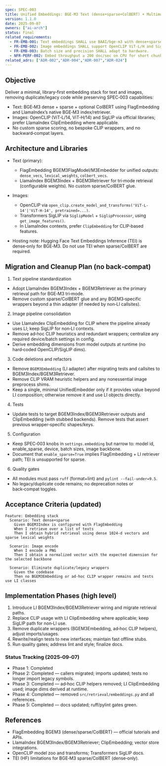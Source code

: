 ```yaml
---
spec: SPEC-003
title: Unified Embeddings: BGE‑M3 Text (dense+sparse+ColBERT) + Multimodal Images (OpenCLIP/SigLIP)
version: 1.1.0
date: 2025-09-07
owners: ["ai-arch"]
status: Final
related_requirements:
  - FR-EMB-001: Text embeddings SHALL use BAAI/bge-m3 with dense+sparse (and optional ColBERT).
  - FR-EMB-002: Image embeddings SHALL support OpenCLIP ViT‑L/H and SigLIP base.
  - FR-EMB-003: Batch size and precision SHALL adapt to hardware.
  - NFR-PERF-002: Embed throughput ≥ 200 doc/sec on CPU for short chunks (64 tokens).
related_adrs: ["ADR-002","ADR-004","ADR-007","ADR-024"]
---
```



## Objective

Deliver a minimal, library‑first embedding stack for text and images, removing duplicate/legacy code while preserving SPEC‑003 capabilities:

- Text: BGE‑M3 dense + sparse + optional ColBERT using FlagEmbedding and LlamaIndex’s native BGE‑M3 index/retriever.
- Images: OpenCLIP (ViT‑L/14, ViT‑H/14) and SigLIP via official libraries; prefer LlamaIndex ClipEmbedding where applicable.
- No custom sparse scoring, no bespoke CLIP wrappers, and no backward‑compat layers.

## Architecture and Libraries

- Text (primary):
  - FlagEmbedding BGEM3FlagModel/M3Embedder for unified outputs: `dense_vecs`, `lexical_weights`, `colbert_vecs`.
  - LlamaIndex BGEM3Index + BGEM3Retriever for tri‑mode retrieval (configurable weights). No custom sparse/ColBERT glue.

- Images:
  - OpenCLIP via `open_clip.create_model_and_transforms('ViT-L-14'|'ViT-H-14', pretrained=...)`.
  - Transformers SigLIP via `SiglipModel` + `SiglipProcessor`, using `get_image_features()`.
  - In LlamaIndex contexts, prefer `ClipEmbedding` for CLIP‑based features.

- Hosting note: Hugging Face Text Embeddings Inference (TEI) is dense‑only for BGE‑M3. Do not use TEI when sparse/ColBERT are required.

## Migration and Cleanup Plan (no back‑compat)

1) Text pipeline standardization

- Adopt LlamaIndex BGEM3Index + BGEM3Retriever as the primary retrieval path for BGE‑M3 tri‑mode.
- Remove custom sparse/ColBERT glue and any BGEM3‑specific wrappers beyond a thin adapter (if needed by non‑LI callsites).

2) Image pipeline consolidation

- Use LlamaIndex ClipEmbedding for CLIP where the pipeline already uses LI; keep SigLIP for non‑LI contexts.
- Remove ad‑hoc CLIP heuristics and redundant wrappers; centralize any required device/batch settings in config.
- Derive embedding dimensions from model outputs at runtime (no hard‑coded OpenCLIP/SigLIP dims).

3) Code deletions and refactors

- Remove `BGEM3Embedding` (LI adapter) after migrating tests and callsites to BGEM3Index/BGEM3Retriever.
- Remove CLIP VRAM heuristic helpers and any nonessential image preprocess shims.
- Keep a single, minimal UnifiedEmbedder only if it provides value beyond LI composition; otherwise remove it and use LI objects directly.

4) Tests

- Update tests to target BGEM3Index/BGEM3Retriever outputs and ClipEmbedding (with stubbed backends). Remove tests that assert previous wrapper‑specific shapes/keys.

5) Configuration

- Keep SPEC‑003 knobs in `settings.embedding` but narrow to: model id, enable_sparse, device, batch sizes, image backbone.
- Document that `enable_sparse=True` implies FlagEmbedding + LI retriever path; TEI is unsupported for sparse.

6) Quality gates

- All modules must pass `ruff` (format+lint) and `pylint --fail-under=9.5`.
- No legacy/duplicate code remains; no deprecation notes or back‑compat toggles.

## Acceptance Criteria (updated)

```gherkin
Feature: Embedding stack
  Scenario: Text dense+sparse
    Given BGEM3Index is configured with FlagEmbedding
    When I retrieve over a list of texts
    Then I obtain hybrid retrieval using dense 1024‑d vectors and sparse lexical weights

  Scenario: Image encode
    When I encode a PNG
    Then I obtain a normalized vector with the expected dimension for the selected backbone

  Scenario: Eliminate duplicate/legacy wrappers
    Given the codebase
    Then no BGEM3Embedding or ad‑hoc CLIP wrapper remains and tests use LI classes
```

## Implementation Phases (high level)

1. Introduce LI BGEM3Index/BGEM3Retriever wiring and migrate retrieval paths.
2. Replace CLIP usage with LI ClipEmbedding where applicable; keep SigLIP path for non‑LI use.
3. Remove duplicate wrappers (BGEM3Embedding, ad‑hoc CLIP helpers), adjust imports/usages.
4. Rewrite/realign tests to new interfaces; maintain fast offline stubs.
5. Run quality gates; address lint and style; finalize docs.

### Status Tracking (2025‑09‑07)

- Phase 1: Completed
- Phase 2: Completed — callers migrated; imports updated; tests no longer import legacy symbols.
- Phase 3: Completed — ad‑hoc CLIP helpers removed; LI ClipEmbedding used; image dims derived at runtime.
- Phase 4: Completed — removed `src/retrieval/embeddings.py` and all references.
- Phase 5: Completed — docs updated; ruff/pylint gates green.

## References

- FlagEmbedding BGEM3 (dense/sparse/ColBERT) — official tutorials and APIs.
- LlamaIndex BGEM3Index/BGEM3Retriever; ClipEmbedding; vector store integrations.
- OpenCLIP model zoo and transforms; Transformers SigLIP docs.
- TEI (HF) limitations for BGE‑M3 sparse/ColBERT (dense‑only).

